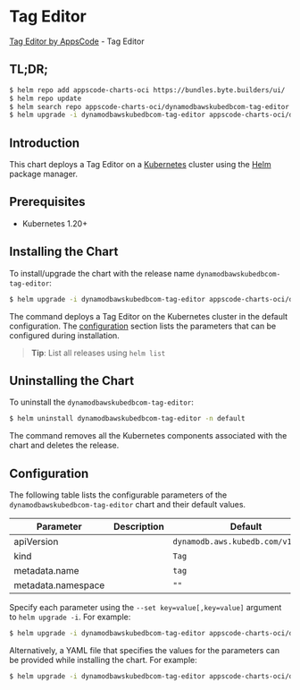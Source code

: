 # Tag Editor

[Tag Editor by AppsCode](https://appscode.com) - Tag Editor

## TL;DR;

```bash
$ helm repo add appscode-charts-oci https://bundles.byte.builders/ui/
$ helm repo update
$ helm search repo appscode-charts-oci/dynamodbawskubedbcom-tag-editor --version=v0.14.0
$ helm upgrade -i dynamodbawskubedbcom-tag-editor appscode-charts-oci/dynamodbawskubedbcom-tag-editor -n default --create-namespace --version=v0.14.0
```

## Introduction

This chart deploys a Tag Editor on a [Kubernetes](http://kubernetes.io) cluster using the [Helm](https://helm.sh) package manager.

## Prerequisites

- Kubernetes 1.20+

## Installing the Chart

To install/upgrade the chart with the release name `dynamodbawskubedbcom-tag-editor`:

```bash
$ helm upgrade -i dynamodbawskubedbcom-tag-editor appscode-charts-oci/dynamodbawskubedbcom-tag-editor -n default --create-namespace --version=v0.14.0
```

The command deploys a Tag Editor on the Kubernetes cluster in the default configuration. The [configuration](#configuration) section lists the parameters that can be configured during installation.

> **Tip**: List all releases using `helm list`

## Uninstalling the Chart

To uninstall the `dynamodbawskubedbcom-tag-editor`:

```bash
$ helm uninstall dynamodbawskubedbcom-tag-editor -n default
```

The command removes all the Kubernetes components associated with the chart and deletes the release.

## Configuration

The following table lists the configurable parameters of the `dynamodbawskubedbcom-tag-editor` chart and their default values.

|     Parameter      | Description |                    Default                    |
|--------------------|-------------|-----------------------------------------------|
| apiVersion         |             | <code>dynamodb.aws.kubedb.com/v1alpha1</code> |
| kind               |             | <code>Tag</code>                              |
| metadata.name      |             | <code>tag</code>                              |
| metadata.namespace |             | <code>""</code>                               |


Specify each parameter using the `--set key=value[,key=value]` argument to `helm upgrade -i`. For example:

```bash
$ helm upgrade -i dynamodbawskubedbcom-tag-editor appscode-charts-oci/dynamodbawskubedbcom-tag-editor -n default --create-namespace --version=v0.14.0 --set apiVersion=dynamodb.aws.kubedb.com/v1alpha1
```

Alternatively, a YAML file that specifies the values for the parameters can be provided while
installing the chart. For example:

```bash
$ helm upgrade -i dynamodbawskubedbcom-tag-editor appscode-charts-oci/dynamodbawskubedbcom-tag-editor -n default --create-namespace --version=v0.14.0 --values values.yaml
```
